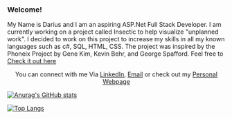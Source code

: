 ### Welcome!

My Name is Darius and I am an aspiring ASP.Net Full Stack Developer. I am currently working on a project called Insectic to help visualize "unplanned work". I decided to work on this project to increase my skills in all my known languages such as c#, SQL, HTML, CSS. The project was inspired by the Phoneix Project by Gene Kim, Kevin Behr, and George Spafford. Feel free to <a href="">Check it out here </a>

<p align="center"> You can connect with me Via <a href="https://www.linkedin.com/in/darius-dubose/">LinkedIn</a>, <a href="mailto:darius.dubose1@gmail.com">Email</a> or check out my <a href="http://www.dariusdubose.com" target="_blank">Personal Webpage</a> </p>

[![Anurag's GitHub stats](https://github-readme-stats.vercel.app/api?username=Darius-D)](https://github.com/anuraghazra/github-readme-stats)

[![Top Langs](https://github-readme-stats.vercel.app/api/top-langs/?username=Darius-D&layout=compact)](https://github.com/anuraghazra/github-readme-stats)
<!--
**Darius-D/Darius-D** is a ✨ _special_ ✨ repository because its `README.md` (this file) appears on your GitHub profile.

Here are some ideas to get you started:

- 🔭 I’m currently working on ...
- 🌱 I’m currently learning ...
- 👯 I’m looking to collaborate on ...
- 🤔 I’m looking for help with ...
- 💬 Ask me about ...
- 📫 How to reach me: ...
- 😄 Pronouns: ...
- ⚡ Fun fact: ...
-->
